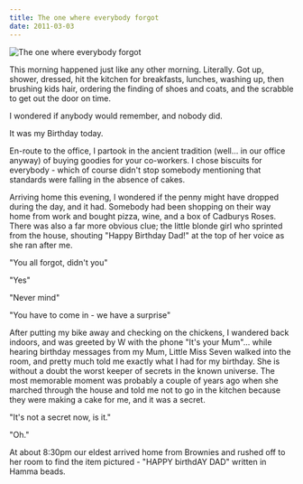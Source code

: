 ```yaml
---
title: The one where everybody forgot
date: 2011-03-03
---
```


![The one where everybody forgot](https://source.unsplash.com/gp8BLyaTaA0/1600x900)

This morning happened just like any other morning. Literally. Got up, shower, dressed, hit the kitchen for breakfasts, lunches, washing up, then brushing kids hair, ordering the finding of shoes and coats, and the scrabble to get out the door on time.

I wondered if anybody would remember, and nobody did.

It was my Birthday today.

En-route to the office, I partook in the ancient tradition (well... in our office anyway) of buying goodies for your co-workers. I chose biscuits for everybody - which of course didn't stop somebody mentioning that standards were falling in the absence of cakes.

Arriving home this evening, I wondered if the penny might have dropped during the day, and it had. Somebody had been shopping on their way home from work and bought pizza, wine, and a box of Cadburys Roses. There was also a far more obvious clue; the little blonde girl who sprinted from the house, shouting "Happy Birthday Dad!" at the top of her voice as she ran after me.

"You all forgot, didn't you"

"Yes"

"Never mind"

"You have to come in - we have a surprise"

After putting my bike away and checking on the chickens, I wandered back indoors, and was greeted by W with the phone "It's your Mum"... while hearing birthday messages from my Mum, Little Miss Seven walked into the room, and pretty much told me exactly what I had for my birthday. She is without a doubt the worst keeper of secrets in the known universe. The most memorable moment was probably a couple of years ago when she marched through the house and told me not to go in the kitchen because they were making a cake for me, and it was a secret.

"It's not a secret now, is it."

"Oh."

At about 8:30pm our eldest arrived home from Brownies and rushed off to her room to find the item pictured - "HAPPY birthdAY DAD" written in Hamma beads.